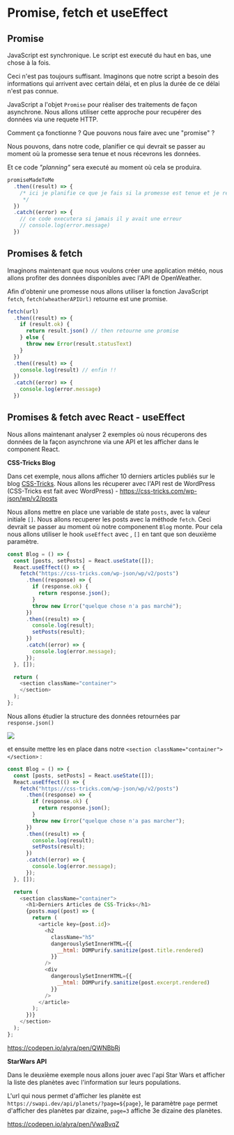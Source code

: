 # Promise, fetch et useEffect

## Promise

JavaScript est synchronique. Le script est executé du haut en bas, une chose à la fois.

Ceci n'est pas toujours suffisant. Imaginons que notre script a besoin des informations qui arrivent avec certain délai, et en plus la durée de ce délai n'est pas connue.

JavaScript a l'objet `Promise` pour réaliser des traitements de façon asynchrone. Nous allons utiliser cette approche pour recupérer des données via une requete HTTP.

Comment ça fonctionne ? Que pouvons nous faire avec une "promise" ?

Nous pouvons, dans notre code, planifier ce qui devrait se passer au moment où la promesse sera tenue et nous récevrons les données.

Et ce code _"planning"_ sera executé au moment où cela se produira.

```javascript
promiseMadeToMe
  .then((result) => {
    /* ici je planifie ce que je fais si la promesse est tenue et je reçois result
     */
  })
  .catch((error) => {
    // ce code executera si jamais il y avait une erreur
    // console.log(error.message)
  })
```

## Promises & fetch

Imaginons maintenant que nous voulons créer une application météo, nous allons profiter des données disponibles avec l'API de OpenWeather.

Afin d'obtenir une promesse nous allons utiliser la fonction JavaScript `fetch`, `fetch(wheatherAPIUrl)` retourne est une promise.

```javascript
fetch(url)
  .then((result) => {
    if (result.ok) {
      return result.json() // then retourne une promise
    } else {
      throw new Error(result.statusText)
    }
  })
  .then((result) => {
    console.log(result) // enfin !!
  })
  .catch((error) => {
    console.log(error.message)
  })
```

## Promises & fetch avec React - useEffect

Nous allons maintenant analyser 2 exemples où nous récuperons des données de la façon asynchrone via une API et les afficher dans le component React.

**CSS-Tricks Blog**

Dans cet exemple, nous allons afficher 10 derniers articles publiés sur le blog [CSS-Tricks](https://css-tricks.com). Nous allons les récuperer avec l'API rest de WordPress (CSS-Tricks est fait avec WordPress) - https://css-tricks.com/wp-json/wp/v2/posts


Nous allons mettre en place une variable de state `posts`, avec la valeur initiale `[]`. Nous allons recuperer les posts avec la méthode `fetch`. Ceci devrait se passer au moment où notre componenent `Blog` monte. Pour cela nous allons utiliser le hook `useEffect` avec , `[]` en tant que son deuxième paramètre.


```javascript
const Blog = () => {
  const [posts, setPosts] = React.useState([]);
  React.useEffect(() => {
    fetch("https://css-tricks.com/wp-json/wp/v2/posts")
      .then((response) => {
        if (response.ok) {
          return response.json();
        }
        throw new Error("quelque chose n'a pas marché");
      })
      .then((result) => {
        console.log(result);
        setPosts(result);
      })
      .catch((error) => {
        console.log(error.message);
      });
  }, []);

  return (
    <section className="container">
    </section>
  );
};
```

Nous allons étudier la structure des données retournées par `response.json()`

![](https://wptemplates.pehaa.com/assets/alyra/css-tricks-data.png)

et ensuite mettre les en place dans notre `<section className="container"></section>` :


```javascript
const Blog = () => {
  const [posts, setPosts] = React.useState([]);
  React.useEffect(() => {
    fetch("https://css-tricks.com/wp-json/wp/v2/posts")
      .then((response) => {
        if (response.ok) {
          return response.json();
        }
        throw new Error("quelque chose n'a pas marcher");
      })
      .then((result) => {
        console.log(result);
        setPosts(result);
      })
      .catch((error) => {
        console.log(error.message);
      });
  }, []);

  return (
    <section className="container">
      <h1>Derniers Articles de CSS-Tricks</h1>
      {posts.map((post) => {
        return (
          <article key={post.id}>
            <h2
              className="h5"
              dangerouslySetInnerHTML={{
                __html: DOMPurify.sanitize(post.title.rendered)
              }}
            />
            <div
              dangerouslySetInnerHTML={{
                __html: DOMPurify.sanitize(post.excerpt.rendered)
              }}
            />
          </article>
        );
      })}
    </section>
  );
};
```


https://codepen.io/alyra/pen/QWNBbRj

**StarWars API**

Dans le deuxième exemple nous allons jouer avec l'api Star Wars et afficher la liste des planètes avec l'information sur leurs populations.

L'url qui nous permet d'afficher les planète est `https://swapi.dev/api/planets/?page=${page}`, le paramètre `page` permet d'afficher des planètes par dizaine, `page=3` affiche 3e dizaine des planètes.


https://codepen.io/alyra/pen/VwaBvqZ
